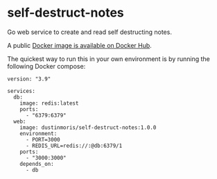 # self-destruct-notes

Go web service to create and read self destructing notes.

A public [Docker image is available on Docker Hub](https://hub.docker.com/repository/docker/dustinmoris/self-destruct-notes).

The quickest way to run this in your own environment is by running the following Docker compose:

```
version: "3.9"

services:
  db:
    image: redis:latest
    ports:
      - "6379:6379"
  web:
    image: dustinmoris/self-destruct-notes:1.0.0
    environment:
      - PORT=3000
      - REDIS_URL=redis://:@db:6379/1
    ports:
      - "3000:3000"
    depends_on:
      - db
```